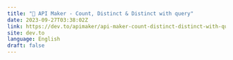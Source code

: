 ```yaml
---
title: "🚀 API Maker - Count, Distinct & Distinct with query"
date: 2023-09-27T03:38:02Z
link: https://dev.to/apimaker/api-maker-count-distinct-distinct-with-query-531e?utm_medium=RSS&utm_source=news.12bit.vn
site: dev.to
language: English
draft: false
---
```

